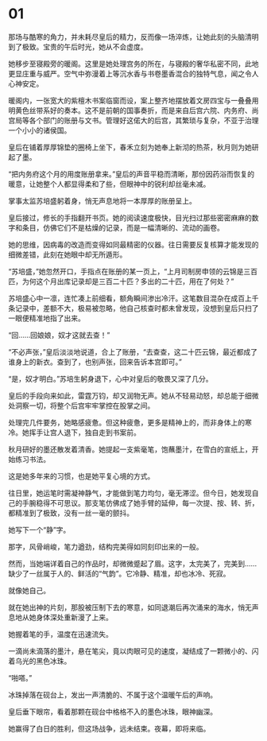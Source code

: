 # 01

那场与酷寒的角力，并未耗尽皇后的精力，反而像一场淬炼，让她此刻的头脑清明到了极致。宝贵的午后时光，她从不会虚度。

她移步至寝殿旁的暖阁。这里是她处理宫务的所在，与寝殿的奢华私密不同，此地更显庄重与威严。空气中弥漫着上等沉水香与书卷墨香混合的独特气息，闻之令人心神安定。

暖阁内，一张宽大的紫檀木书案临窗而设，案上整齐地摆放着文房四宝与一叠叠用明黄色丝带系好的奏本。这不是前朝的国事奏折，而是来自后宫六院、内务府、尚宫局等各个部门的账册与文书。管理好这偌大的后宫，其繁琐与复杂，不亚于治理一个小小的诸侯国。

皇后在铺着厚厚锦垫的圈椅上坐下，春禾立刻为她奉上新沏的热茶，秋月则为她研起了墨。

“把内务府这个月的用度账册拿来。”皇后的声音平稳而清晰，那份因药浴而恢复的暖意，让她整个人都显得柔和了些，但眼神中的锐利却丝毫未减。

掌事太监苏培盛躬着身，悄无声息地将一本厚厚的账册呈上。

皇后接过，修长的手指翻开书页。她的阅读速度极快，目光扫过那些密密麻麻的数字和条目，仿佛它们不是枯燥的记录，而是一幅清晰的、流动的画卷。

她的思维，因病毒的改造而变得如同最精密的仪器。往日需要反复核算才能发现的细微差错，此刻在她眼中却无所遁形。

“苏培盛，”她忽然开口，手指点在账册的某一页上，“上月司制房申领的云锦是三百匹，为何这个月出库记录却是三百二十匹？多出的二十匹，用在了何处？”

苏培盛心中一凛，连忙凑上前细看，额角瞬间渗出冷汗。这笔数目混杂在成百上千条记录中，差额不大，极易被忽略，他自己核查时都未曾发现，没想到皇后只扫了一眼便精准地指了出来。

“回……回娘娘，奴才这就去查！”

“不必声张，”皇后淡淡地说道，合上了账册，“去查查，这二十匹云锦，最近都成了谁身上的新衣。查到了，也别声张，回来告诉本宫即可。”

“是，奴才明白。”苏培生躬身退下，心中对皇后的敬畏又深了几分。

皇后的手段向来如此，雷霆万钧，却又润物无声。她从不轻易动怒，却总能于细微处洞察一切，将整个后宫牢牢掌控在股掌之间。

处理完几件要务，她略感疲惫。但这种疲惫，更多是精神上的，而非身体上的寒冷。她挥手让宫人退下，独自走到书案前。

秋月研好的墨还散发着清香。她提起一支紫毫笔，饱蘸墨汁，在雪白的宣纸上，开始练习书法。

这是她多年来的习惯，也是她平复心境的方式。

往日里，她运笔时需凝神静气，才能做到笔力均匀，毫无滞涩。但今日，她发现自己的手腕稳得不可思议。那支笔仿佛成了她手臂的延伸，每一次提、按、转、折，都精准到了极致，没有一丝一毫的颤抖。

她写下一个“静”字。

那字，风骨峭峻，笔力遒劲，结构完美得如同刻印出来的一般。

然而，当她端详着自己的作品时，却微微蹙起了眉。这字，太完美了，完美到……缺少了一丝属于人的、鲜活的“气韵”。它冷静、精准，却也冰冷、死寂。

就像她自己。

就在她出神的片刻，那股被压制下去的寒意，如同退潮后再次涌来的海水，悄无声息地从她身体深处重新漫了上来。

她握着笔的手，温度在迅速流失。

一滴尚未滴落的墨汁，悬在笔尖，竟以肉眼可见的速度，凝结成了一颗微小的、闪着乌光的黑色冰珠。

“啪嗒。”

冰珠掉落在砚台上，发出一声清脆的、不属于这个温暖午后的声响。

皇后垂下眼帘，看着那颗在砚台中格格不入的墨色冰珠，眼神幽深。

她赢得了白日的胜利，但这场战争，远未结束。夜幕，即将来临。